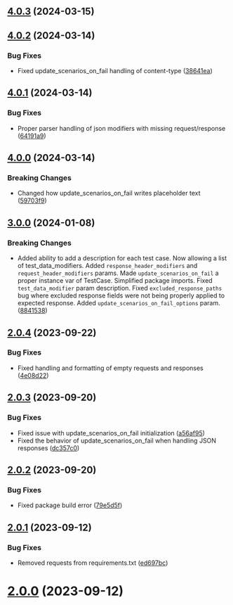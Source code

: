 ## [4.0.3](https://github.com/alexschimpf/rest-api-tester/compare/v4.0.2...v4.0.3) (2024-03-15)

## [4.0.2](https://github.com/alexschimpf/rest-api-tester/compare/v4.0.1...v4.0.2) (2024-03-14)


### Bug Fixes

* Fixed update_scenarios_on_fail handling of content-type ([38641ea](https://github.com/alexschimpf/rest-api-tester/commit/38641ea49eef85fa1e0f78a88322cca9472742ed))

## [4.0.1](https://github.com/alexschimpf/rest-api-tester/compare/v4.0.0...v4.0.1) (2024-03-14)


### Bug Fixes

* Proper parser handling of json modifiers with missing request/response ([64191a9](https://github.com/alexschimpf/rest-api-tester/commit/64191a950ac9bed6d424db61c3be58b193606b97))

## [4.0.0](https://github.com/alexschimpf/rest-api-tester/compare/v3.0.0...v4.0.0) (2024-03-14)


### Breaking Changes

* Changed how update_scenarios_on_fail writes placeholder text ([59703f9](https://github.com/alexschimpf/rest-api-tester/commit/59703f948a0a3ddd7fbdd037d5108e9f292d5ede))

## [3.0.0](https://github.com/alexschimpf/rest-api-tester/compare/v2.0.4...v3.0.0) (2024-01-08)


### Breaking Changes

* Added ability to add a description for each test case. Now allowing a list of test_data_modifiers. Added `response_header_modifiers` and `request_header_modifiers` params. Made `update_scenarios_on_fail` a proper instance var of TestCase. Simplified package imports. Fixed `test_data_modifier` param  description. Fixed `excluded_response_paths` bug where excluded response fields were not being properly applied to expected response. Added `update_scenarios_on_fail_options` param. ([8841538](https://github.com/alexschimpf/rest-api-tester/commit/88415387f9313dbe67854e8de921be2ede388dcf))

## [2.0.4](https://github.com/alexschimpf/rest-api-tester/compare/v2.0.3...v2.0.4) (2023-09-22)


### Bug Fixes

* Fixed handling and formatting of empty requests and responses ([4e08d22](https://github.com/alexschimpf/rest-api-tester/commit/4e08d229e4d853994cb0c5b2763ad1c6b78eedc5))

## [2.0.3](https://github.com/alexschimpf/rest-api-tester/compare/v2.0.2...v2.0.3) (2023-09-20)


### Bug Fixes

* Fixed issue with update_scenarios_on_fail initialization ([a56af95](https://github.com/alexschimpf/rest-api-tester/commit/a56af952e4310bf6ba689c4f005c8c3389668b0e))
* Fixed the behavior of update_scenarios_on_fail when handling JSON responses ([dc357c0](https://github.com/alexschimpf/rest-api-tester/commit/dc357c0b66d07b7a5aa7bff60304227782aeea75))

## [2.0.2](https://github.com/alexschimpf/rest-api-tester/compare/v2.0.1...v2.0.2) (2023-09-20)


### Bug Fixes

* Fixed package build error ([79e5d5f](https://github.com/alexschimpf/rest-api-tester/commit/79e5d5f4980afab60ae2745799621b16fb8bf65a))

## [2.0.1](https://github.com/alexschimpf/rest-api-tester/compare/v2.0.0...v2.0.1) (2023-09-12)


### Bug Fixes

* Removed requests from requirements.txt ([ed697bc](https://github.com/alexschimpf/rest-api-tester/commit/ed697bc17d352c359e6585872ba3dca98ba30d31))

# [2.0.0](https://github.com/alexschimpf/rest-api-tester/compare/v1.0.0...v2.0.0) (2023-09-12)
